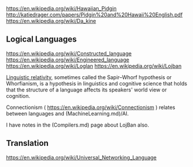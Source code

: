 
<!--
-->

https://en.wikipedia.org/wiki/Hawaiian_Pidgin
http://katiedrager.com/papers/Pidgin%20and%20Hawaii%20English.pdf
https://en.wikipedia.org/wiki/Da_kine

Logical Languages
------------------

https://en.wikipedia.org/wiki/Constructed_language
https://en.wikipedia.org/wiki/Engineered_language
https://en.wikipedia.org/wiki/Loglan
https://en.wikipedia.org/wiki/Lojban

[Linguistic relativity]( https://en.wikipedia.org/wiki/Linguistic_relativity ),
sometimes called the Sapir–Whorf hypothesis or Whorfianism,
is a hypothesis in linguistics and cognitive science that holds
that the structure of a language affects its speakers' world view
or cognition.

Connectionism
( https://en.wikipedia.org/wiki/Connectionism )
relates between languages and
(MachineLearning.md)/AI.

I have notes in the (Compilers.md) page about LojBan also.

Translation
-----------

https://en.wikipedia.org/wiki/Universal_Networking_Language

<!-- vim: set autoindent expandtab sw=4 syntax=markdown: -->
